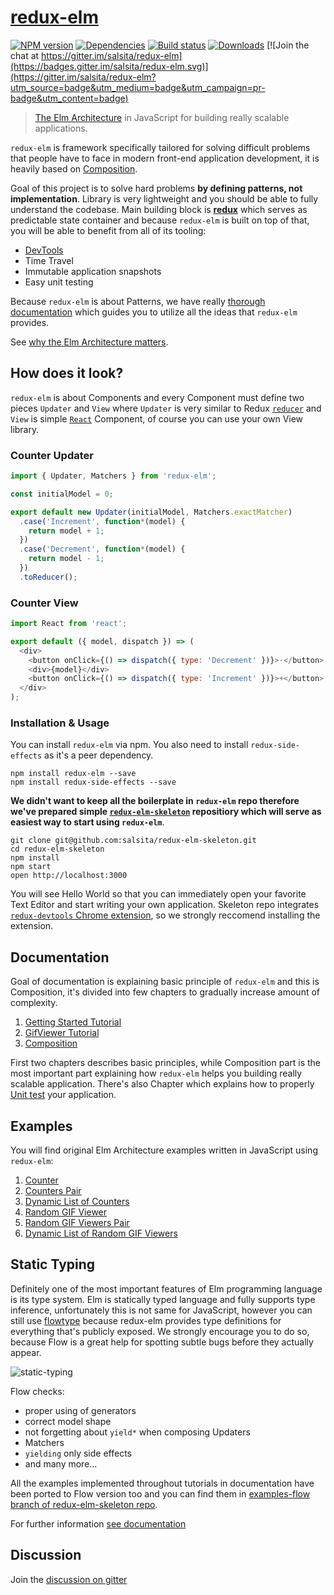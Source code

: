# [redux-elm](http://salsita.github.io/redux-elm)

[![NPM version][npm-image]][npm-url]
[![Dependencies][dependencies]][npm-url]
[![Build status][travis-image]][travis-url]
[![Downloads][downloads-image]][downloads-url]
[![Join the chat at https://gitter.im/salsita/redux-elm](https://badges.gitter.im/salsita/redux-elm.svg)](https://gitter.im/salsita/redux-elm?utm_source=badge&utm_medium=badge&utm_campaign=pr-badge&utm_content=badge)

> [The Elm Architecture](https://github.com/evancz/elm-architecture-tutorial) in JavaScript for building really scalable applications.

`redux-elm` is framework specifically tailored for solving difficult problems that people have to face in modern front-end application development, it is heavily based on [Composition](http://salsita.github.io/redux-elm/composition/).

Goal of this project is to solve hard problems **by defining patterns, not implementation**. Library is very lightweight and you should be able to fully understand the codebase. Main building block is **[redux](http://github.com/reactjs/redux)** which serves as predictable state container and because `redux-elm` is built on top of that, you will be able to benefit from all of its tooling:


* [DevTools](https://github.com/zalmoxisus/redux-devtools-extension)
* Time Travel
* Immutable application snapshots
* Easy unit testing

Because `redux-elm` is about Patterns, we have really [thorough documentation](http://salsita.github.io/redux-elm) which guides you to utilize all the ideas that `redux-elm` provides.

See [why the Elm Architecture matters](http://salsita.github.io/redux-elm/).

## How does it look?

`redux-elm` is about Components and every Component must define two pieces `Updater` and `View` where `Updater` is very similar to Redux [`reducer`](http://redux.js.org/docs/basics/Reducers.html) and `View` is simple [`React`](https://facebook.github.io/react/) Component, of course you can use your own View library.

### Counter Updater

```javascript
import { Updater, Matchers } from 'redux-elm';

const initialModel = 0;

export default new Updater(initialModel, Matchers.exactMatcher)
  .case('Increment', function*(model) {
    return model + 1;
  })
  .case('Decrement', function*(model) {
    return model - 1;
  })
  .toReducer();
```

### Counter View

```javascript
import React from 'react';

export default ({ model, dispatch }) => (
  <div>
    <button onClick={() => dispatch({ type: 'Decrement' })}>-</button>
    <div>{model}</div>
    <button onClick={() => dispatch({ type: 'Increment' })}>+</button>
  </div>
);

```

### Installation & Usage
You can install `redux-elm` via npm. You also need to install `redux-side-effects` as it's a peer dependency.

```
npm install redux-elm --save
npm install redux-side-effects --save
```

**We didn't want to keep all the boilerplate in `redux-elm` repo therefore we've prepared simple [`redux-elm-skeleton`](http://github.com/salsita/redux-elm-skeleton) repositiory which will serve as easiest way to start using `redux-elm`**.

```
git clone git@github.com:salsita/redux-elm-skeleton.git
cd redux-elm-skeleton
npm install
npm start
open http://localhost:3000
```

You will see Hello World so that you can immediately open your favorite Text Editor and start writing your own application. Skeleton repo integrates [`redux-devtools` Chrome extension](https://github.com/zalmoxisus/redux-devtools-extension), so we strongly reccomend installing the extension.

## Documentation

Goal of documentation is explaining basic principle of `redux-elm` and this is Composition, it's divided into few chapters to gradually increase amount of complexity. 

1. [Getting Started Tutorial](http://salsita.github.io/redux-elm/getting-started/)
2. [GifViewer Tutorial](http://salsita.github.io/redux-elm/gif-viewer/)
3. [Composition](http://salsita.github.io/redux-elm/composition/)

First two chapters describes basic principles, while Composition part is the most important part explaining how `redux-elm` helps you building really scalable application. There's also Chapter which explains how to properly [Unit test](http://salsita.github.io/redux-elm/gif-viewer/unit-tests.html) your application.

## Examples

You will find original Elm Architecture examples written in JavaScript using `redux-elm`:

1. [Counter](./examples/counter)
2. [Counters Pair](./examples/pair-of-counters)
2. [Dynamic List of Counters](./examples/dynamic-list-of-counters)
2. [Random GIF Viewer](./examples/random-gif-viewer)
2. [Random GIF Viewers Pair](./examples/gif-viewers-pair)
2. [Dynamic List of Random GIF Viewers](./examples/gif-viewers-dynamic-list)

## Static Typing
Definitely one of the most important features of Elm programming language is its type system. Elm is statically typed language and fully supports type inference, unfortunately this is not same for JavaScript, however you can still use [flowtype](http://flowtype.org/) because redux-elm provides type definitions for everything that's publicly exposed. We strongly encourage you to do so, because Flow is a great help for spotting subtle bugs before they actually appear. 

![static-typing](http://salsita.github.io/redux-elm/assets/17.png)

Flow checks:

* proper using of generators
* correct model shape
* not forgetting about `yield*` when composing Updaters
* Matchers
* `yielding` only side effects
* and many more...

All the examples implemented throughout tutorials in documentation have been ported to Flow version too and you can find them in [examples-flow branch of redux-elm-skeleton repo](https://github.com/salsita/redux-elm-skeleton/tree/examples-flow).

For further information [see documentation](http://salsita.github.io/redux-elm/static-typing/)

## Discussion
Join the [discussion on gitter](https://gitter.im/salsita/redux-elm)

[npm-image]: https://img.shields.io/npm/v/redux-elm.svg?style=flat-square
[npm-url]: https://npmjs.org/package/redux-elm
[travis-image]: https://img.shields.io/travis/salsita/redux-elm.svg?style=flat-square
[travis-url]: https://travis-ci.org/salsita/redux-elm
[downloads-image]: http://img.shields.io/npm/dm/redux-elm.svg?style=flat-square
[downloads-url]: https://npmjs.org/package/redux-elm
[dependencies]: https://david-dm.org/salsita/redux-elm.svg